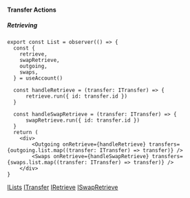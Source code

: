 
#### Transfer Actions

##### Retrieving
```
export const List = observer(() => {
  const {
    retrieve,
    swapRetrieve,
    outgoing,
    swaps,
  } = useAccount()

  const handleRetrieve = (transfer: ITransfer) => {
      retrieve.run({ id: transfer.id })
  }

  const handleSwapRetrieve = (transfer: ITransfer) => {
      swapRetrieve.run({ id: transfer.id })
  }
  return (
    <div>
        <Outgoing onRetrieve={handleRetrieve} transfers={outgoing.list.map((transfer: ITransfer) => transfer)} />
        <Swaps onRetrieve={handleSwapRetrieve} transfers={swaps.list.map((transfer: ITransfer) => transfer)} />
    </div>
}
```

<a href="/docs/api/stores/interfaces/ILists">ILists</a>
<a href="/docs/api/stores/interfaces/ITransfer">ITransfer</a>
<a href="/docs/api/stores/interfaces/IAccount#retrieve">IRetrieve</a>
<a href="/docs/api/stores/interfaces/IAccount#swapretrieve">ISwapRetrieve</a>